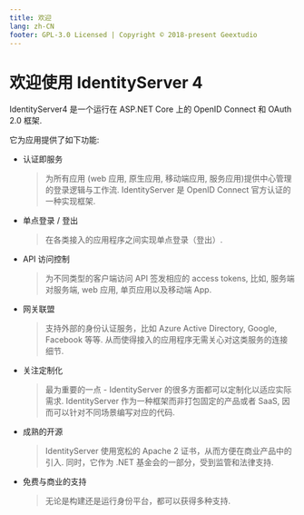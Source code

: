 ```yaml
---
title: 欢迎
lang: zh-CN
footer: GPL-3.0 Licensed | Copyright © 2018-present Geextudio
---
```

# 欢迎使用 IdentityServer 4

IdentityServer4 是一个运行在 ASP.NET Core 上的 OpenID Connect 和 OAuth 2.0 框架.

它为应用提供了如下功能:

* 认证即服务
  > 为所有应用 (web 应用, 原生应用, 移动端应用, 服务应用)提供中心管理的登录逻辑与工作流. IdentityServer 是 OpenID Connect 官方认证的一种实现框架.

* 单点登录 / 登出
  > 在各类接入的应用程序之间实现单点登录（登出）.

* API 访问控制
  > 为不同类型的客户端访问 API 签发相应的 access tokens, 比如, 服务端对服务端, web 应用, 单页应用以及移动端 App.

* 网关联盟
  > 支持外部的身份认证服务，比如 Azure Active Directory, Google, Facebook 等等. 从而使得接入的应用程序无需关心对这类服务的连接细节.

* 关注定制化
  > 最为重要的一点 - IdentityServer 的很多方面都可以定制化以适应实际需求. IdentityServer 作为一种框架而非打包固定的产品或者 SaaS, 因而可以针对不同场景编写对应的代码.

* 成熟的开源
  > IdentityServer 使用宽松的 Apache 2 证书，从而方便在商业产品中的引入. 同时，它作为 .NET 基金会的一部分，受到监管和法律支持.

* 免费与商业的支持
  > 无论是构建还是运行身份平台，都可以获得多种支持.